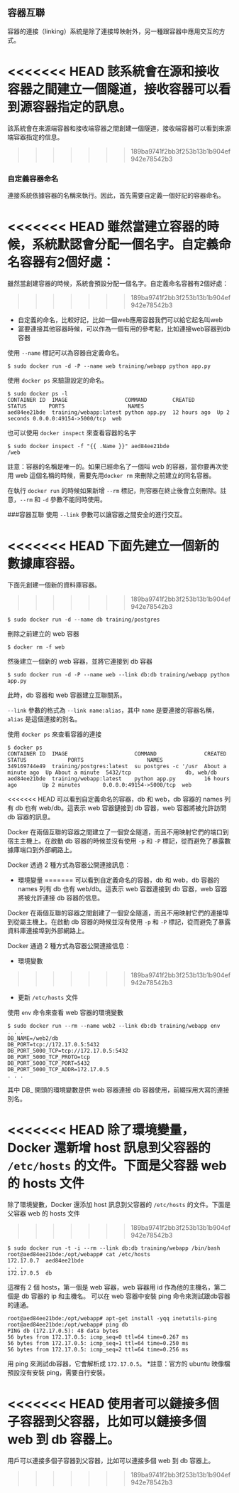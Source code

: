 ## 容器互聯
容器的連接（linking）系統是除了連接埠映射外，另一種跟容器中應用交互的方式。

<<<<<<< HEAD
該系統會在源和接收容器之間建立一個隧道，接收容器可以看到源容器指定的訊息。
=======
該系統會在來源端容器和接收端容器之間創建一個隧道，接收端容器可以看到來源端容器指定的信息。
>>>>>>> 189ba9741f2bb3f253b13b1b904ef942e78542b3

### 自定義容器命名
連接系統依據容器的名稱來執行。因此，首先需要自定義一個好記的容器命名。

<<<<<<< HEAD
雖然當建立容器的時候，系統默認會分配一個名字。自定義命名容器有2個好處：
=======
雖然當創建容器的時候，系統會預設分配一個名字。自定義命名容器有2個好處：
>>>>>>> 189ba9741f2bb3f253b13b1b904ef942e78542b3
* 自定義的命名，比較好記，比如一個web應用容器我們可以給它起名叫web
* 當要連接其他容器時候，可以作為一個有用的參考點，比如連接web容器到db容器

使用 `--name` 標記可以為容器自定義命名。
```
$ sudo docker run -d -P --name web training/webapp python app.py
```

使用 `docker ps` 來驗證設定的命名。
```
$ sudo docker ps -l
CONTAINER ID  IMAGE                  COMMAND        CREATED       STATUS       PORTS                    NAMES
aed84ee21bde  training/webapp:latest python app.py  12 hours ago  Up 2 seconds 0.0.0.0:49154->5000/tcp  web
```
也可以使用 `docker inspect` 來查看容器的名字
```
$ sudo docker inspect -f "{{ .Name }}" aed84ee21bde
/web
```
註意：容器的名稱是唯一的。如果已經命名了一個叫 web 的容器，當你要再次使用 web 這個名稱的時候，需要先用`docker rm` 來刪除之前建立的同名容器。

在執行 `docker run` 的時候如果新增 `--rm` 標記，則容器在終止後會立刻刪除。註意，`--rm` 和 `-d` 參數不能同時使用。

###容器互聯
使用 `--link` 參數可以讓容器之間安全的進行交互。

<<<<<<< HEAD
下面先建立一個新的數據庫容器。
=======
下面先創建一個新的資料庫容器。
>>>>>>> 189ba9741f2bb3f253b13b1b904ef942e78542b3
```
$ sudo docker run -d --name db training/postgres
```
刪除之前建立的 web 容器
```
$ docker rm -f web
```
然後建立一個新的 web 容器，並將它連接到 db 容器
```
$ sudo docker run -d -P --name web --link db:db training/webapp python app.py
```
此時，db 容器和 web 容器建立互聯關系。

`--link` 參數的格式為 `--link name:alias`，其中 `name` 是要連接的容器名稱，`alias` 是這個連接的別名。

使用 `docker ps` 來查看容器的連接
```
$ docker ps
CONTAINER ID  IMAGE                     COMMAND               CREATED             STATUS             PORTS                    NAMES
349169744e49  training/postgres:latest  su postgres -c '/usr  About a minute ago  Up About a minute  5432/tcp                 db, web/db
aed84ee21bde  training/webapp:latest    python app.py         16 hours ago        Up 2 minutes       0.0.0.0:49154->5000/tcp  web
```
<<<<<<< HEAD
可以看到自定義命名的容器，db 和 web，db 容器的 names 列有 db 也有 web/db。這表示 web 容器鏈接到 db 容器，web 容器將被允許訪問 db 容器的訊息。

Docker 在兩個互聯的容器之間建立了一個安全隧道，而且不用映射它們的端口到宿主主機上。在啟動 db 容器的時候並沒有使用 `-p` 和 `-P` 標記，從而避免了暴露數據庫端口到外部網路上。

Docker 透過 2 種方式為容器公開連接訊息：
* 環境變量
=======
可以看到自定義命名的容器，db 和 web，db 容器的 names 列有 db 也有 web/db。這表示 web 容器連接到 db 容器，web 容器將被允許連接 db 容器的信息。

Docker 在兩個互聯的容器之間創建了一個安全隧道，而且不用映射它們的連接埠到從屬主機上。在啟動 db 容器的時候並沒有使用 `-p` 和 `-P` 標記，從而避免了暴露資料庫連接埠到外部網路上。

Docker 通過 2 種方式為容器公開連接信息：
* 環境變數
>>>>>>> 189ba9741f2bb3f253b13b1b904ef942e78542b3
* 更新 `/etc/hosts` 文件

使用 `env` 命令來查看 web 容器的環境變數
```
$ sudo docker run --rm --name web2 --link db:db training/webapp env
. . .
DB_NAME=/web2/db
DB_PORT=tcp://172.17.0.5:5432
DB_PORT_5000_TCP=tcp://172.17.0.5:5432
DB_PORT_5000_TCP_PROTO=tcp
DB_PORT_5000_TCP_PORT=5432
DB_PORT_5000_TCP_ADDR=172.17.0.5
. . .
```
其中 DB_ 開頭的環境變數是供 web 容器連接 db 容器使用，前綴採用大寫的連接別名。

<<<<<<< HEAD
除了環境變量，Docker 還新增 host 訊息到父容器的 `/etc/hosts` 的文件。下面是父容器 web 的 hosts 文件
=======
除了環境變數，Docker 還添加 host 訊息到父容器的 `/etc/hosts` 的文件。下面是父容器 web 的 hosts 文件
>>>>>>> 189ba9741f2bb3f253b13b1b904ef942e78542b3
```
$ sudo docker run -t -i --rm --link db:db training/webapp /bin/bash
root@aed84ee21bde:/opt/webapp# cat /etc/hosts
172.17.0.7  aed84ee21bde
. . .
172.17.0.5  db
```
這裡有 2 個 hosts，第一個是 web 容器，web 容器用 id 作為他的主機名，第二個是 db 容器的 ip 和主機名。
可以在 web 容器中安裝 ping 命令來測試跟db容器的連通。
```
root@aed84ee21bde:/opt/webapp# apt-get install -yqq inetutils-ping
root@aed84ee21bde:/opt/webapp# ping db
PING db (172.17.0.5): 48 data bytes
56 bytes from 172.17.0.5: icmp_seq=0 ttl=64 time=0.267 ms
56 bytes from 172.17.0.5: icmp_seq=1 ttl=64 time=0.250 ms
56 bytes from 172.17.0.5: icmp_seq=2 ttl=64 time=0.256 ms
```
用 ping 來測試db容器，它會解析成 `172.17.0.5`。
*註意：官方的 ubuntu 映像檔預設沒有安裝 ping，需要自行安裝。

<<<<<<< HEAD
使用者可以鏈接多個子容器到父容器，比如可以鏈接多個 web 到 db 容器上。
=======
用戶可以連接多個子容器到父容器，比如可以連接多個 web 到 db 容器上。
>>>>>>> 189ba9741f2bb3f253b13b1b904ef942e78542b3
